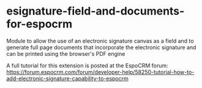 # esignature-field-and-documents-for-espocrm
Module to allow the use of an electronic signature canvas as a field and to generate full page documents that incorporate the electronic signature and can be printed using the browser's PDF engine

A full tutorial for this extension is posted at the EspoCRM forum: https://forum.espocrm.com/forum/developer-help/58250-tutorial-how-to-add-electronic-signature-capability-to-espocrm 

